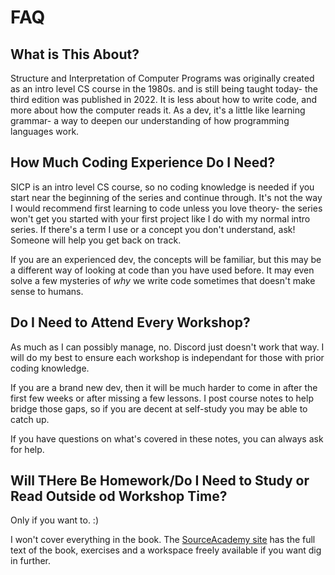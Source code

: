 # FAQ

## What is This About?

Structure and Interpretation of Computer Programs was originally created as an intro level CS course in the 1980s. and is still being taught today- the third edition was published in 2022. It is less about how to write code, and more about how the computer reads it. As a dev, it's a little like learning grammar- a way to deepen our understanding of how programming languages work.

## How Much Coding Experience Do I Need?

SICP is an intro level CS course, so no coding knowledge is needed if you start near the beginning of the series and continue through. It's not the way I would recommend first learning to code unless you love theory- the series won't get you started with your first project like I do with my normal intro series. If there's a term I use or a concept you don't understand, ask! Someone will help you get back on track.

If you are an experienced dev, the concepts will be familiar, but this may be a different way of looking at code than you have used before. It may even solve a few mysteries of *why* we write code sometimes that doesn't make sense to humans.

## Do I Need to Attend Every Workshop?

As much as I can possibly manage, no. Discord just doesn't work that way. I will do my best to ensure each workshop is independant for those with prior coding knowledge. 

If you are a brand new dev, then it will be much harder to come in after the first few weeks or after missing a few lessons. I post course notes to help bridge those gaps, so if you are decent at self-study you may be able to catch up. 

If you have questions on what's covered in these notes, you can always ask for help.

## Will THere Be Homework/Do I Need to Study or Read Outside od Workshop Time?

Only if you want to. :)

I won't cover everything in the book. The [SourceAcademy site](https://sourceacademy.org/) has the full text of the book, exercises and a workspace freely available if you want dig in further.